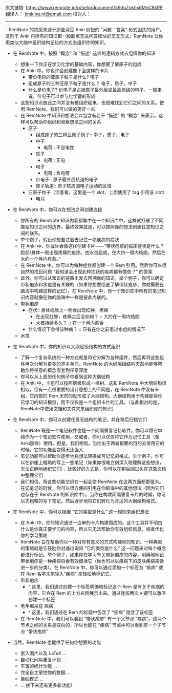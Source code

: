 原文链接: https://www.remnote.io/p/help/document/59duZqkhs6MnC6kRP
翻译人： timking.nf@gmail.com
校对人：

<hr/>
- RemNote 的灵感来源于那些深受 Anki 别扭的 "问题：答案" 形式困扰的用户。区别于 Anki 将所有的知识都一股脑填充进问答模块的交互形式，RemNote 让你用类似大脑中组织结构记忆的方式去组织你的知识。

- 在 RemNote 中，按照 “概念” 和 “描述” 这样的逻辑方式去组织你的知识
	- 想象一下你正在学习化学的基础内容，你想要了解原子的组成
	- 在 Anki 中，你也许会创建像下面这样的卡片
		- 带负电荷的亚原子粒子是什么?  电子
		- 组成原子的三种亚原子粒子是什么？ 电子，质子，中子
		- 什么是价电子? 价电子是占据原子最外层或最高能级的电子。一般来说，价电子可以参与化学键的形成
	- 这些知识点彼此之间并没有被组织起来，也很难找到它们之间的关系。使用 RemNote，我们可以做的更好一点
	- 在 RemNote 中知识和想法会以包含有若干 “描述” 的 “概念” 来表示。这样可以帮助你组织和观察想法之间的关系
		- 原子
			- 组成原子的三种亚原子例子:: 中子，质子，电子
			- 中子
				- 电荷:: 不显电性
			- 质子
				- 电荷:: 正电
			- 电子
				- 电荷:: 负电荷
			- 价电子:: 原子最外层轨道的电子
			- 原子轨道:: 原子核周围电子运动的区域
		- 亚原子粒子（注意看，这里是一个 slot，上面使用了 tag 引用该 slot）
			- 电荷

- 在 RemNote 中，你可以在想法之间创建连接
	- 你所有的 RemNote 知识内容都集中在一个知识库中，这样就打破了不同类型知识之间的边界。最终效果就是，可以按照你的想法创建任意知识之间的联系。
	- 举个例子，假设你想要试着去记住一项疾病的症状
	- 在 Anki 中，你或许会像这样创建卡片——“带状疱疹的临床症状是什么？脸部/身体一侧出现疼痛的皮疹。由水泡组成，在大约一周内结痂，然后在大约一个月内痊愈。”
	- 在 RemNote 中，你可以为每种症状都创建一个 Rem 引用。然后你可以很自然的找到问题 “我知道会出现此种症状的疾病都有哪些？” 的答案
	- 此外，你可以从知识的链路出发去回溯你的知识。举个例子，你可以确定带状疱疹和水痘是有关联的（如果你想要彻底了解带状疱疹，你就需要在脑海中构建这样的记忆）。在 RemNote 中，你一个知识库中所有的笔记知识内容就像在你的脑海中一样是彼此内联的。
	- 带状疱疹
		- 症状:: 身体或脸上一侧会出现红肿，疼痛
			- 在出现红肿，疼痛之后会如何？ :: 大约在一周内结痂
			- 大概持续多久？ :: 在一个月内愈合
		- 什么情况下会得该种病？ :: 只有在你之前患过水痘的情况下
	- 水痘

- 在 RemNote 中，你的知识以大纲层级结构的方式组织
	- 了解一个复杂系统的一种方式就是将它分解为各种组件，然后再将这些组件再次分解为更多的基本单元。RemNote 的大纲层级结构天然地能够帮助你将任意的概念嵌套到任意深度
	- 你可以从上面的任何例子中看到这种大纲结构
	- 在 Anki 中，卡组可以按照层级形成一棵树。这和 RemNote 中大纲结构很相似，但有一点很重要的设计思想上的不同是，在 RemNote 中没有卡组，它内部的 Rem 天然的就形成了大纲结构。大纲结构用于构建那些你已学习的知识模型，而不仅仅是一个组织卡片的工具。（与此相对的是，RemNote中使用文档和文件夹来组织你的知识）

- 在 RemNote 中，你可以创建任意无结构的笔记，并在稍后归档它们
	- RemNote 既是一个笔记软件也是一个间隔重复记忆软件。你可以将它单纯作为一个笔记软件使用，又或者，你可以仅仅将它作为记忆工具（像Anki那样）使用。但是，我们相信，当你出于两者都要的目的去使用它的时候，它的功能会变得无比强大
	- 笔记功能可以帮助你逐步地将想法转换成可记忆的格式。举个例子，你可以在讲座上粗略的写上一些笔记（如果你很难立刻深入地理解这些想法，无法正确地组织它们），比较好的方式是，你可以在稍后回过头在这篇文档中整理它们
	- 我们相信，将这些功能交织在一起会使 RemNote 在这两方面都更强大。在记笔记的时候，你可以很方便的引用在你脑海中的其他想法（因为它们也存在于 RemNote 的知识库中）。当你在构建间隔重复卡片的时候，你可以先粗略的写下笔记，然后逐步地将它们转化为合适的大纲结构格式。

- 在 RemNote 中，你可以根据 “它的类型是什么” 这一规则来组织想法
	- 在 Anki 中，你的知识通过一连串的卡片构建而成的。这个工具并不明白什么是你真正要学习的内容，所以它无法帮助你有效组织信息，或者优化你的学习策略
	- RemNote 旨在帮助你以一种对你有意义的方式构建你的知识。一种典型的策略就是它鼓励你对通过询问 “它的类型是什么” 这一问题来对每个概念都进行标记。举个例子，如果你在学习有关带状疱疹的内容，明确地标记带状疱疹是一种疾病将会有效概括它（你也可以以疾病下的皮肤疾病来做进一步的分类）。在 RemNote 中，你可以通过添加一个标签为 “疾病” 或在 Rem 名字末尾输入“疾病” 来轻松地标记它。
	- 带状疱疹
		- ^ 这里，我们通过创建一个标签明确地标记这个 Rem 是有关于疾病的内容，它会在 Rem 的上方右侧展示出来。通过连按两次 `#` 键可以激活创建一个标签
	- 老年痴呆症 疾病
		- ^ 这里，我们通过在 Rem 的标题中包含了 “疾病” 隐含了该标签
	- 在 RemNote 中，我们可以看到 “带状疱疹” 有一个父节点 “疾病”。这两个节点之间的关系是双向的，所以也能在 “疾病” 节点中可以看到有一个子节点 “带状疱疹”


- 当然，RemNote 也提供了任何你想要的功能
	- 嵌入图片以及 LaTeX ...
	- 自动化间隔重复计划 ...
	- 丰富的统计功能 ...
	- 完全自主掌控你的数据 ...
	- 离线模式 ...
	- ... 接下来还有更多新功能!